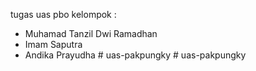 tugas uas pbo 
kelompok : 
- Muhamad Tanzil Dwi Ramadhan
- Imam Saputra
- Andika Prayudha
 
#   u a s - p a k p u n g k y 
 
 #   u a s - p a k p u n g k y 
 
 
